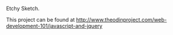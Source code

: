 Etchy Sketch.


This project can be found at http://www.theodinproject.com/web-development-101/javascript-and-jquery 
